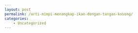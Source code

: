 ```yaml
---
layout: post
permalink: /arti-mimpi-menangkap-ikan-dengan-tangan-kosong/
categories:
    - Uncategorized
---
```


